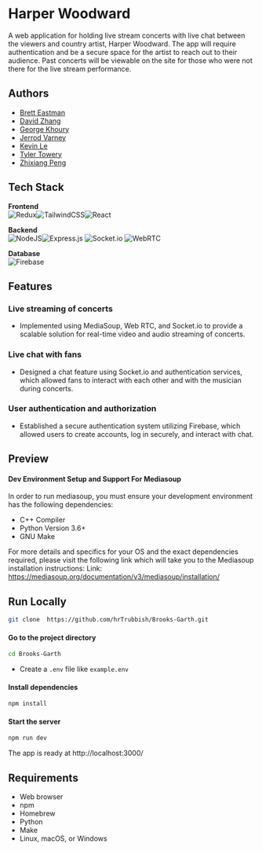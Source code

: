 # Harper Woodward

A web application for holding live stream concerts with live chat between the viewers and country artist, Harper Woodward. The app will require authentication and be a secure space for the artist to reach out to their audience. Past concerts will be viewable on the site for those who were not there for the live stream performance.

## Authors
- [Brett Eastman](https://github.com/BrettEastman)
- [David Zhang](https://github.com/davidzny195)
- [George Khoury](https://github.com/khouryg)
- [Jerrod Varney](https://github.com/jerrodvarney)
- [Kevin Le](https://github.com/kevinleaves)
- [Tyler Towery](https://github.com/tylertowery)
- [Zhixiang Peng](https://github.com/VesLan)

## Tech Stack

 **Frontend**
 <br>
![Redux](https://img.shields.io/badge/redux-%23593d88.svg?style=for-the-badge&logo=redux&logoColor=white)![TailwindCSS](https://img.shields.io/badge/tailwindcss-%2338B2AC.svg?style=for-the-badge&logo=tailwind-css&logoColor=white)![React](https://img.shields.io/badge/react-%2320232a.svg?style=for-the-badge&logo=react&logoColor=%2361DAFB)

**Backend**
<br>
![NodeJS](https://img.shields.io/badge/node.js-6DA55F?style=for-the-badge&logo=node.js&logoColor=white)![Express.js](https://img.shields.io/badge/express.js-%23404d59.svg?style=for-the-badge&logo=express&logoColor=%2361DAFB)
![Socket.io](https://img.shields.io/badge/Socket.io-black?style=for-the-badge&logo=socket.io&badgeColor=010101)
![WebRTC](https://img.shields.io/static/v1?style=for-the-badge&message=WebRTC&color=333333&logo=WebRTC&logoColor=FFFFFF&label=)

**Database**
<br>
![Firebase](https://img.shields.io/badge/Firebase-039BE5?style=for-the-badge&logo=Firebase&logoColor=white)




## Features

### Live streaming of concerts

* Implemented using MediaSoup, Web RTC, and Socket.io to provide a scalable solution for real-time video and audio streaming of concerts.

### Live chat with fans

* Designed a chat feature using Socket.io and authentication services, which allowed fans to interact with each other and with the musician during concerts.

### User authentication and authorization

* Established a secure authentication system utilizing Firebase, which allowed users to create accounts, log in securely, and interact with chat.



## Preview




#### Dev Environment Setup and Support For Mediasoup

In order to run mediasoup, you must ensure your development environment has the following dependencies:
* C++ Compiler
* Python Version 3.6+
* GNU Make

For more details and specifics for your OS and the exact dependencies required, please visit the following link which will take you to the Mediasoup installation instructions:
Link: https://mediasoup.org/documentation/v3/mediasoup/installation/


## Run Locally

```bash
git clone  https://github.com/hrTrubbish/Brooks-Garth.git
```



#### Go to the project directory

```bash
cd Brooks-Garth
```

- Create a `.env` file like `example.env`


#### Install dependencies

```bash
npm install
```



#### Start the server

```bash
npm run dev
```


The app is ready at http://localhost:3000/



## Requirements

* Web browser
* npm
* Homebrew
* Python
* Make
* Linux, macOS, or Windows
